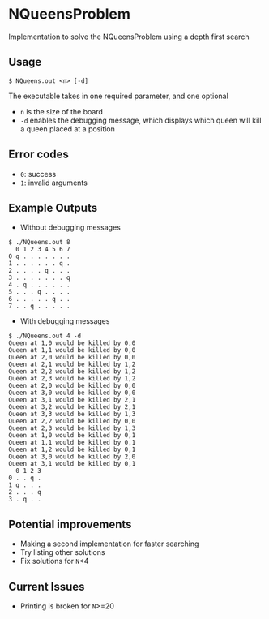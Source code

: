 # NQueensProblem
Implementation to solve the NQueensProblem using a depth first search

## Usage
```
$ NQueens.out <n> [-d]
```
The executable takes in one required parameter, and one optional
* `n` is the size of the board
* `-d` enables the debugging message, which displays which queen will kill a queen placed at a position

## Error codes
* `0`: success
* `1`: invalid arguments

## Example Outputs
* Without debugging messages  
```
$ ./NQueens.out 8
  0 1 2 3 4 5 6 7
0 q . . . . . . .
1 . . . . . . q .
2 . . . . q . . .
3 . . . . . . . q
4 . q . . . . . .
5 . . . q . . . .
6 . . . . . q . .
7 . . q . . . . .
```
* With debugging messages
```
$ ./NQueens.out 4 -d
Queen at 1,0 would be killed by 0,0
Queen at 1,1 would be killed by 0,0
Queen at 2,0 would be killed by 0,0
Queen at 2,1 would be killed by 1,2
Queen at 2,2 would be killed by 1,2
Queen at 2,3 would be killed by 1,2
Queen at 2,0 would be killed by 0,0
Queen at 3,0 would be killed by 0,0
Queen at 3,1 would be killed by 2,1
Queen at 3,2 would be killed by 2,1
Queen at 3,3 would be killed by 1,3
Queen at 2,2 would be killed by 0,0
Queen at 2,3 would be killed by 1,3
Queen at 1,0 would be killed by 0,1
Queen at 1,1 would be killed by 0,1
Queen at 1,2 would be killed by 0,1
Queen at 3,0 would be killed by 2,0
Queen at 3,1 would be killed by 0,1
  0 1 2 3
0 . . q .
1 q . . .
2 . . . q
3 . q . .
```

## Potential improvements
* Making a second implementation for faster searching
* Try listing other solutions
* Fix solutions for `N`<4

## Current Issues
* Printing is broken for `N`>=20
